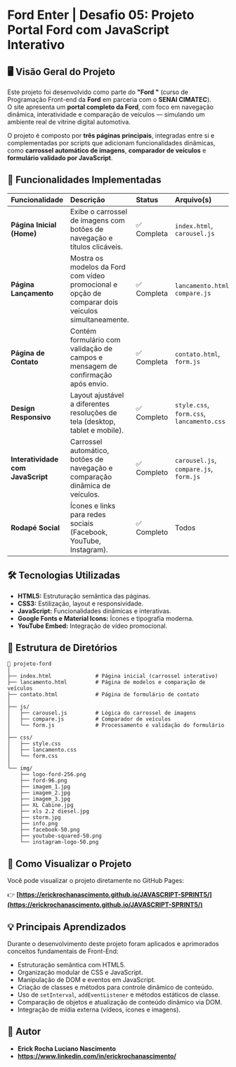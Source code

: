 # Ford Enter | Desafio 05: Projeto Portal Ford com JavaScript Interativo

## 🖥️ Visão Geral do Projeto

Este projeto foi desenvolvido como parte do **"Ford <Enter>"** (curso de Programação Front-end da **Ford** em parceria com o **SENAI CIMATEC**).  
O site apresenta um **portal completo da Ford**, com foco em navegação dinâmica, interatividade e comparação de veículos — simulando um ambiente real de vitrine digital automotiva.

O projeto é composto por **três páginas principais**, integradas entre si e complementadas por scripts que adicionam funcionalidades dinâmicas, como **carrossel automático de imagens**, **comparador de veículos** e **formulário validado por JavaScript**.

## 📑 Funcionalidades Implementadas

| Funcionalidade | Descrição | Status | Arquivo(s) |
| :--- | :--- | :--- | :--- |
| **Página Inicial (Home)** | Exibe o carrossel de imagens com botões de navegação e títulos clicáveis. | ✅ Completa | `index.html`, `carousel.js` |
| **Página Lançamento** | Mostra os modelos da Ford com vídeo promocional e opção de comparar dois veículos simultaneamente. | ✅ Completa | `lancamento.html`, `compare.js` |
| **Página de Contato** | Contém formulário com validação de campos e mensagem de confirmação após envio. | ✅ Completa | `contato.html`, `form.js` |
| **Design Responsivo** | Layout ajustável a diferentes resoluções de tela (desktop, tablet e mobile). | ✅ Completo | `style.css`, `form.css`, `lancamento.css` |
| **Interatividade com JavaScript** | Carrossel automático, botões de navegação e comparação dinâmica de veículos. | ✅ Completo | `carousel.js`, `compare.js`, `form.js` |
| **Rodapé Social** | Ícones e links para redes sociais (Facebook, YouTube, Instagram). | ✅ Completo | Todos |

## 🛠️ Tecnologias Utilizadas

- **HTML5:** Estruturação semântica das páginas.
- **CSS3:** Estilização, layout e responsividade.
- **JavaScript:** Funcionalidades dinâmicas e interativas.
- **Google Fonts e Material Icons:** Ícones e tipografia moderna.
- **YouTube Embed:** Integração de vídeo promocional.

## 📂 Estrutura de Diretórios

```
📁 projeto-ford
│
├── index.html              # Página inicial (carrossel interativo)
├── lancamento.html         # Página de modelos e comparação de veículos
├── contato.html            # Página de formulário de contato
│
├── js/
│   ├── carousel.js         # Lógica do carrossel de imagens
│   ├── compare.js          # Comparador de veículos
│   └── form.js             # Processamento e validação do formulário
│
├── css/
│   ├── style.css
│   ├── lancamento.css
│   └── form.css
│
└── img/
    ├── logo-ford-256.png
    ├── ford-96.png
    ├── imagem_1.jpg
    ├── imagem_2.jpg
    ├── imagem_3.jpg
    ├── XL Cabine.jpg
    ├── xls 2.2 diesel.jpg
    ├── storm.jpg
    ├── info.png
    ├── facebook-50.png
    ├── youtube-squared-50.png
    └── instagram-logo-50.png
```

## 🚀 Como Visualizar o Projeto

Você pode visualizar o projeto diretamente no GitHub Pages:

👉 **[https://erickrochanascimento.github.io/JAVASCRIPT-SPRINT5/](https://erickrochanascimento.github.io/JAVASCRIPT-SPRINT5/)**  


## 💡 Principais Aprendizados

Durante o desenvolvimento deste projeto foram aplicados e aprimorados conceitos fundamentais de Front-End:

- Estruturação semântica com HTML5.  
- Organização modular de CSS e JavaScript.  
- Manipulação de DOM e eventos em JavaScript.  
- Criação de classes e métodos para controle dinâmico de conteúdo.  
- Uso de `setInterval`, `addEventListener` e métodos estáticos de classe.  
- Comparação de objetos e atualização de conteúdo dinâmico via DOM.  
- Integração de mídia externa (vídeos, ícones e imagens).

## 👤 Autor

- **Erick Rocha Luciano Nascimento**
- **https://www.linkedin.com/in/erickrochanascimento/**

